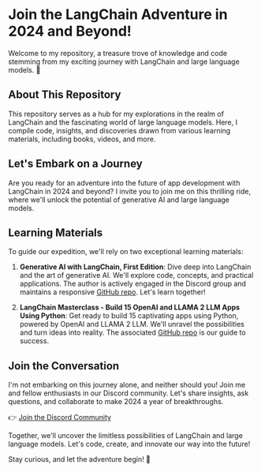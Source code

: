 # Join the LangChain Adventure in 2024 and Beyond!

Welcome to my repository, a treasure trove of knowledge and code stemming from my exciting journey with LangChain and large language models. 🚀

## About This Repository

This repository serves as a hub for my explorations in the realm of LangChain and the fascinating world of large language models. Here, I compile code, insights, and discoveries drawn from various learning materials, including books, videos, and more.

## Let's Embark on a Journey

Are you ready for an adventure into the future of app development with LangChain in 2024 and beyond? I invite you to join me on this thrilling ride, where we'll unlock the potential of generative AI and large language models.

## Learning Materials

To guide our expedition, we'll rely on two exceptional learning materials:

1. **Generative AI with LangChain, First Edition**: Dive deep into LangChain and the art of generative AI. We'll explore code, concepts, and practical applications. The author is actively engaged in the Discord group and maintains a responsive <a href="https://github.com/benman1/generative_ai_with_langchain" target="_blank">GitHub repo</a>. Let's learn together!

2. **LangChain Masterclass - Build 15 OpenAI and LLAMA 2 LLM Apps Using Python**: Get ready to build 15 captivating apps using Python, powered by OpenAI and LLAMA 2 LLM. We'll unravel the possibilities and turn ideas into reality. The associated <a href="https://github.com/PacktPublishing/LangChain-MasterClass---Build-15-OpenAI-and-LLAMA-2-LLM-Apps-using-Python" target="_blank">GitHub repo</a> is our guide to success.

## Join the Conversation

I'm not embarking on this journey alone, and neither should you! Join me and fellow enthusiasts in our Discord community. Let's share insights, ask questions, and collaborate to make 2024 a year of breakthroughs.

👉 <a href="https://discord.gg/3SkasWpryg" target="_blank">Join the Discord Community</a>

Together, we'll uncover the limitless possibilities of LangChain and large language models. Let's code, create, and innovate our way into the future!

Stay curious, and let the adventure begin! 🌟
